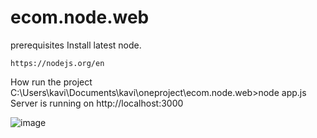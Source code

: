# ecom.node.web

prerequisites
    Install latest node.
    
    https://nodejs.org/en
    
    

How run the project 
C:\Users\kavi\Documents\kavi\oneproject\ecom.node.web>node app.js
Server is running on http://localhost:3000

![image](https://github.com/user-attachments/assets/2efc4360-a218-43a9-9966-c427e9563de0)
